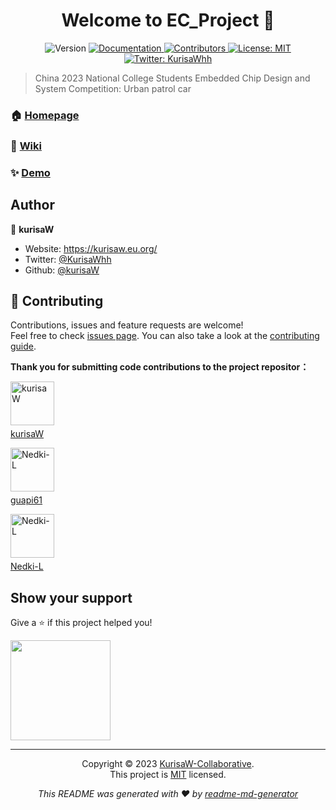 <h1 align="center">Welcome to EC_Project 👋</h1>

<div align="center">
<p>
  <img alt="Version" src="https://img.shields.io/badge/version-v2.0.0-blue.svg?cacheSeconds=2592000" />
  <a href="https://github.com/KurisaW-Collaborative/EC_Project/tree/main/Documents" target="_blank">
    <img alt="Documentation" src="https://img.shields.io/badge/documentation-yes-brightgreen.svg" />
  </a>
  <a href="https://github.com/KurisaW-Collaborative/EC_Project/graphs/contributors" target="_blank">
    <img alt="Contributors" src="https://img.shields.io/github/contributors/KurisaW-Collaborative/EC_Project" />
  </a>
  <a href="https://github.com/KurisaW-Collaborative/EC_Project/blob/main/LICENSE" target="_blank">
    <img alt="License: MIT" src="https://img.shields.io/badge/License-MIT-yellow.svg" />
  </a>
  <a href="https://twitter.com/KurisaWhh" target="_blank">
    <img alt="Twitter: KurisaWhh" src="https://img.shields.io/twitter/follow/KurisaWhh.svg?style=social" />
  </a>
</p>
</div>


> China 2023 National College Students Embedded Chip Design and System Competition: Urban patrol car

### 🏠 [Homepage](https://github.com/KurisaW-Collaborative/EC_Project)

### 📙 [Wiki](https://github.com/KurisaW-Collaborative/EC_Project/wiki/Technical-Documentation)

### ✨ [Demo](https://www.bilibili.com/video/BV1oN411b7jM/?vd_source=7de393144f462a4eade54292bd598c34)

## Author

👤 **kurisaW**

* Website: https://kurisaw.eu.org/
* Twitter: [@KurisaWhh](https://twitter.com/KurisaWhh)
* Github: [@kurisaW](https://github.com/kurisaW)

## 🤝 Contributing

Contributions, issues and feature requests are welcome!<br />Feel free to check [issues page](https://github.com/KurisaW-Collaborative/EC_Project/issues). You can also take a look at the [contributing guide](https://github.com/KurisaW-Collaborative/EC_Project/graphs/contributors).

**Thank you for submitting code contributions to the project repositor：**

<!-- contributors -->

<div style="text-align: justify;">
  <a href="https://github.com/kurisaW">
    <img src="https://avatars.githubusercontent.com/u/98592772?v=4" width="70" alt="kurisaW">
    <p style="margin-top: 5px;">kurisaW</p>
  </a>
</div>
<div style="text-align: justify;">
  <a href="https://github.com/guapi61">
    <img src="https://avatars.githubusercontent.com/u/115223041?v=4" width="70" alt="Nedki-L">
    <p style="margin-top: 5px;">guapi61</p>
  </a>
</div>
<div style="text-align: justify;">
  <a href="https://github.com/Nedki-L">
    <img src="https://avatars.githubusercontent.com/u/114712457?v=4" width="70" alt="Nedki-L">
    <p style="margin-top: 5px;">Nedki-L</p>
  </a>
</div>


## Show your support

Give a ⭐️ if this project helped you!

<a href="https://www.patreon.com/kurisaW">
  <img src="https://c5.patreon.com/external/logo/become_a_patron_button@2x.png" width="160">
</a>

***

<div align="center">
  
Copyright © 2023 [KurisaW-Collaborative](https://github.com/KurisaW-Collaborative).<br />
This project is [MIT](https://github.com/KurisaW-Collaborative/EC_Project/blob/main/LICENSE) licensed.
</dtv>

_This README was generated with ❤️ by [readme-md-generator](https://github.com/kefranabg/readme-md-generator)_
